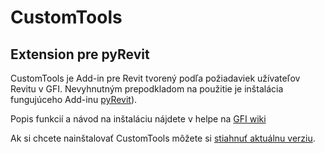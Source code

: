 # CustomTools
## Extension pre pyRevit
CustomTools je Add-in pre Revit tvorený podľa požiadaviek užívateľov Revitu v GFI. Nevyhnutným prepodkladom na použitie je inštalácia fungujúceho Add-inu [pyRevit](https://www.notion.so/pyRevit-bd907d6292ed4ce997c46e84b6ef67a0)). 


Popis funkcií a návod na inštaláciu nájdete v helpe na [GFI wiki](https://gfi.miraheze.org/wiki/CustomTools_(Extension_pre_pyRevit))

Ak si chcete nainštalovať CustomTools môžete si [stiahnuť aktuálnu verziu](https://bitbucket.org/davidvadkerti/customtools/downloads/?tab=tags).